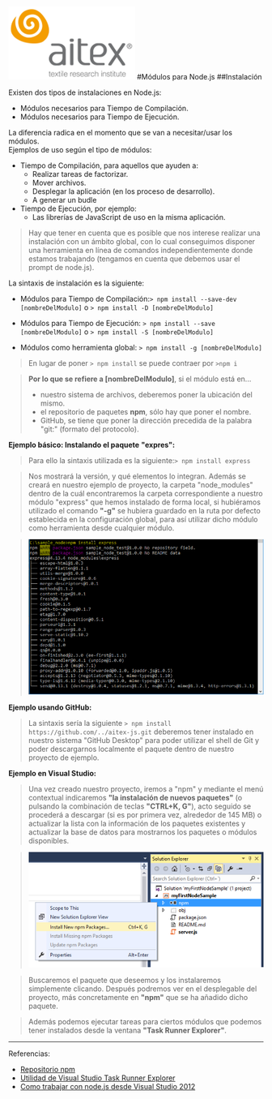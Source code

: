 ![logo_aitex.png](images/logo_aitex_min.png "Logotipo de Aitex")
#Módulos para Node.js
##Instalación

Existen dos tipos de instalaciones en Node.js:
+ Módulos necesarios para Tiempo de Compilación.
+ Módulos necesarios para Tiempo de Ejecución.

La diferencia radica en el momento que se van a necesitar/usar los módulos.  
Ejemplos de uso según el tipo de módulos:
+ Tiempo de Compilación, para aquellos que ayuden a:
    + Realizar tareas de factorizar.
    + Mover archivos.
    + Desplegar la aplicación (en los proceso de desarrollo).
    + A generar un budle
+ Tiempo de Ejecución, por ejemplo:
    + Las librerías de JavaScript de uso en la misma aplicación.

>Hay que tener en cuenta que es posible que nos interese realizar una instalación con un ámbito global, con lo cual conseguimos disponer una herramienta en línea de comandos independientemente donde estamos trabajando (tengamos en cuenta que debemos usar el prompt de node.js).  

La sintaxis de instalación es la siguiente:

- Módulos para Tiempo de Compilación:`> npm install --save-dev [nombreDelModulo]` o `> npm install -D [nombreDelModulo]`

- Módulos para Tiempo de Ejecución: `> npm install --save [nombreDelModulo]` o `> npm install -S [nombreDelModulo]`

- Módulos como herramienta global: `> npm install -g [nombreDelModulo]`

> En lugar de poner `> npm install` se puede contraer por `>npm i`

> **Por lo que se refiere a [nombreDelModulo]**, si el módulo está en...
> - nuestro sistema de archivos, deberemos poner la ubicación del mismo.
> - el repositorio de paquetes **npm**, sólo hay que poner el nombre.
> - GitHub, se tiene que poner la dirección precedida de la palabra "git:" (formato del protocolo).

**Ejemplo básico: Instalando el paquete** **"expres":**

>Para ello la sintaxis utilizada es la siguiente:`> npm install express`

>Nos mostrará la versión, y qué elementos lo integran. Además se creará en nuestro ejemplo de proyecto, la carpeta "node_modules" dentro de la cuál encontraremos la carpeta correspondiente a nuestro módulo "express" que hemos instalado de forma local, si hubiéramos utilizado el comando **"-g"** se hubiera guardado en la ruta por defecto establecida en la configuración global, para así utilizar dicho módulo como herramienta desde cualquier módulo.  

>![modulo_express.png](images/modulo_express.png "Primer módulo: express")

**Ejemplo usando GitHub:**

>La sintaxis sería la siguiente `> npm install https://github.com/../aitex-js.git` deberemos tener instalado en nuestro sistema "GitHub Desktop" para poder utilizar el shell de Git y poder descargarnos localmente el paquete dentro de nuestro proyecto de ejemplo.

**Ejemplo en Visual Studio:**  

>Una vez creado nuestro proyecto, iremos a "npm" y mediante el menú contextual indicaremos **"la instalación de nuevos paquetes"** (o pulsando la combinación de teclas **"CTRL+K, G"**), acto seguido se procederá a descargar (si es por primera vez, alrededor de 145 MB) o actualizar la lista con la información de los paquetes existentes y actualizar la base de datos para mostrarnos los paquetes o módulos disponibles.

>![nodejs_visual_studio.png](images/nodejs_visual_studio.png)

>Buscaremos el paquete que deseemos y los instalaremos simplemente clicando. Después podremos ver en el desplegable del proyecto, más concretamente en **"npm"** que se ha añadido dicho paquete.

>Además podemos ejecutar tareas para ciertos módulos que podemos tener instalados desde la ventana **"Task Runner Explorer"**.


---
Referencias:  
+ [Repositorio npm](https://www.npmjs.com/)
+ [Utilidad de Visual Studio Task Runner Explorer](http://webtooling.visualstudio.com/task-runners/)
+ [Como trabajar con node.js desde Visual Studio 2012](https://blogs.msdn.microsoft.com/esmsdn/2014/09/11/cmo-desarrollar-aplicaciones-de-node-js-en-visual-studio/)
